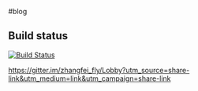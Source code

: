 #blog

## Build status

[![Build Status](https://travis-ci.org/zhangfei9734/zhangfei9734.github.io.svg?branch=blog-source)](https://travis-ci.org/zhangfei9734/zhangfei9734.github.io)

https://gitter.im/zhangfei_fly/Lobby?utm_source=share-link&utm_medium=link&utm_campaign=share-link
